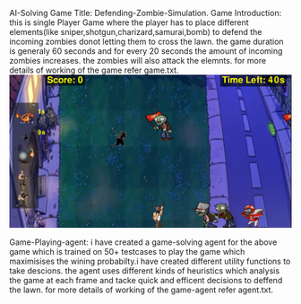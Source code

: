 AI-Solving Game
Title: Defending-Zombie-Simulation.
Game Introduction:  this is single Player Game where the player has to place different elements(like sniper,shotgun,charizard,samurai,bomb) to defend the incoming zombies donot letting them to cross the lawn.
                    the game duration is generaly 60 seconds and for every 20 seconds the amount of incoming zombies increases. the zombies will also attack the elemnts.
                    for more details of working of the game refer game.txt.
                    ![Game Screenshot](images/image2.png)

Game-Playing-agent: i have created a game-solving agent for the above game which is trained on 50+ testcases to play the game which maximisises the wining probabilty.i have created different utility functions to take descions.
                    the agent uses different kinds of heuristics which analysis the game at each frame and tacke quick and efficent decisions to deffend the lawn.
                    for more details of working of the game-agent refer agent.txt.
